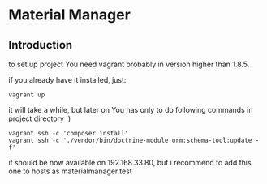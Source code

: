 # Material Manager

## Introduction

to set up project You need vagrant probably in version higher than 1.8.5.

if you already have it installed, just:
```
vagrant up
```

it will take a while, but later on You has only to do following commands in project directory :) 
```
vagrant ssh -c 'composer install'
vagrant ssh -c './vendor/bin/doctrine-module orm:schema-tool:update -f'
```

it should be now available on 192.168.33.80, but i recommend to add this one to hosts as materialmanager.test 